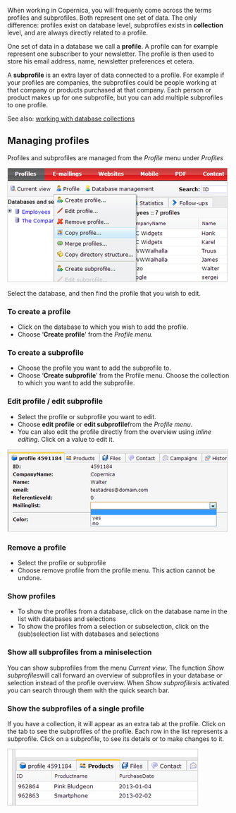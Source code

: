When working in Copernica, you will frequenly come across the terms
profiles and subprofiles. Both represent one set of data. The only
difference: profiles exist on database level, subprofiles exists in
**collection** level, and are always directly related to a profile.

One set of data in a database we call a **profile**. A profile can for
example represent one subscriber to your newsletter. The profile is then
used to store his email address, name, newsletter preferences et cetera.

A **subprofile** is an extra layer of data connected to a profile. For
example if your profiles are companies, the subprofiles could be people
working at that company or products purchased at that company. Each
person or product makes up for one subprofile, but you can add multiple
subprofiles to one profile.

See also: [working with database
collections](./working-with-database-collections.en.md)

Managing profiles
-----------------

Profiles and subprofiles are managed from the *Profile* menu
under *Profiles*

![](images/manageprofilesmenu.png)

Select the database, and then find the profile that you wish to edit.

### **To create a profile**

-   Click on the database to which you wish to add the profile.
-   Choose ‘**Create profile**’ from the *Profile menu.*

### **To create a subprofile**

-   Choose the profile you want to add the subprofile to.
-   Choose ‘**Create subprofile**’ from the Profile menu. Choose the
    collection to which you want to add the subprofile.

### **Edit profile / edit subprofile**

-   Select the profile or subprofile you want to edit.
-   Choose **edit profile** or **edit subprofile**from the *Profile
    menu*.
-   You can also edit the profile directly from the overview
    using *inline editing*. Click on a value to edit it.

![](images/profileinlineedit.png)

### **Remove a profile**

-   Select the profile or subprofile
-   Choose remove profile from the profile menu. This action cannot be
    undone.

### Show profiles

-   To show the profiles from a database, click on the database name in
    the list with databases and selections
-   To show the profiles from a selection or subselection, click on the
    (sub)selection list with databases and selections

### Show all subprofiles from a miniselection

You can show subprofiles from the menu *Current view*. The function
*Show subprofiles*will call forward an overview of subprofiles in your
database or selection instead of the profile overview. When *Show
subprofiles*is activated you can search through them with the quick
search bar.

### Show the subprofiles of a single profile

If you have a collection, it will appear as an extra tab at the profile.
Click on the tab to see the subprofiles of the profile. Each row in the
list represents a subprofile. Click on a subprofile, to see its details
or to make changes to it.

![](images/edit-suprofiles.png)
